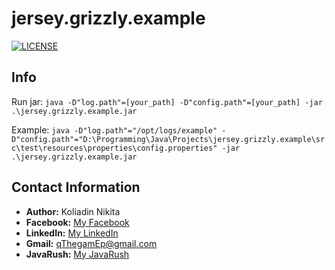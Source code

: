 # jersey.grizzly.example

[![LICENSE](https://img.shields.io/badge/LICENSE-Apache%202.0-blue.svg)](LICENSE)

## Info

Run jar: `java -D"log.path"=[your_path] -D"config.path"=[your_path] -jar .\jersey.grizzly.example.jar`

Example: `java -D"log.path"="/opt/logs/example" -D"config.path"="D:\Programming\Java\Projects\jersey.grizzly.example\src\test\resources\properties\config.properties" -jar .\jersey.grizzly.example.jar`

## Contact Information
* **Author:** Koliadin Nikita
* **Facebook:** [My Facebook](https://www.facebook.com/koliadin.nikita)
* **LinkedIn:** [My LinkedIn](https://www.linkedin.com/in/nikita-koliadin-b24361174/)
* **Gmail:** qThegamEp@gmail.com
* **JavaRush:** [My JavaRush](https://javarush.ru/users/1324097)
